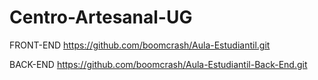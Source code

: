 # Centro-Artesanal-UG

FRONT-END 
https://github.com/boomcrash/Aula-Estudiantil.git 

BACK-END 
https://github.com/boomcrash/Aula-Estudiantil-Back-End.git
